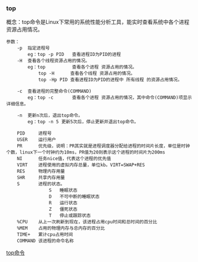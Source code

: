 ### top
概念：top命令是Linux下常用的系统性能分析工具，能实时查看系统中各个进程资源占用情况。

```
参数：
	-p	指定进程号
		eg：top -p PID	查看进程ID为PID的进程
	-H	查看各个线程资源占用的情况。
		eg：top			查看各个进程 资源占用的情况。
			top	-H 		查看各个线程 资源占用的情况。
			top -Hp	PID	查看进程ID为PID的进程中 所有线程 的资源占用情况。
			
	-c	查看进程的完整命令(COMMAND)
		eg：top -c		查看各个进程 资源占用的情况，其中命令(COMMAND)项显示详细信息。
		
	-n	更新n次后，退出top命令。
		eg：top -n 5	更新5次后，停止更新并退出top命令。
```

```
    PID		进程号
	USER	运行用户
	PR		优先级，说明：PR其实就是进程调度器分配给进程的时间片长度，单位是时钟个数，linux下一个时钟约为10ms，PR值为20则表示这个进程的时间片为200ms
	NI		任务nice值，代表这个进程的优先值
	VIRT	进程使用的虚拟内存总量，单位kb。VIRT=SWAP+RES
	RES		物理内存用量
	SHR		共享内存用量
	S		进程的状态。
				S	睡眠状态
				D	不可中断的睡眠状态
				R	运行状态
				Z	僵死状态
				T	停止或跟踪状态
	%CPU	从上一次刷新到现在，该进程占用cpu时间和总时间的百分比
	%MEM	占用的物理内存与总内存的百分比
	TIME+	累计cpu占用时间
	COMMAND	该进程的命令名称
```
[top命令](https://blog.csdn.net/wodewutai17quiet/article/details/78187567 )